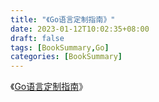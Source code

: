 ```yaml
---
title: "《Go语言定制指南》"
date: 2023-01-12T10:02:35+08:00
draft: false
tags: [BookSummary,Go]
categories: [BookSummary]
---
```


《[Go语言定制指南](https://item.kongfz.com/book/49334060.html)》
